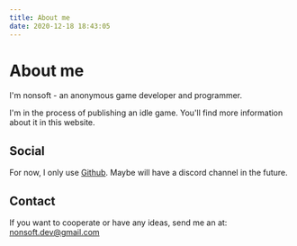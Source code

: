 ```yaml
---
title: About me
date: 2020-12-18 18:43:05
---
```


# About me

I'm nonsoft - an anonymous game developer and programmer.

I'm in the process of publishing an idle game. You'll find more information about it in this website.

## Social

For now, I only use [Github](https://github.com/nonsoft-dev). Maybe will have a discord channel in the future.

## Contact

If you want to cooperate or have any ideas, send me an at: nonsoft.dev@gmail.com


